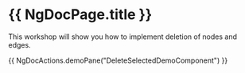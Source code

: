 # {{ NgDocPage.title }}

This workshop will show you how to implement deletion of nodes and edges.

{{ NgDocActions.demoPane("DeleteSelectedDemoComponent") }}
